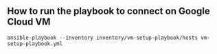 ## How to run the playbook to connect on Google Cloud VM

```
ansible-playbook --inventory inventory/vm-setup-playbook/hosts vm-setup-playbook.yml 
```